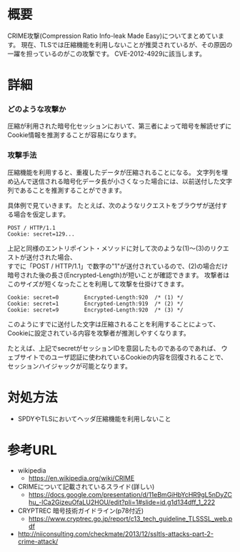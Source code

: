 # 概要
CRIME攻撃(Compression Ratio Info-leak Made Easy)についてまとめています。
現在、TLSでは圧縮機能を利用しないことが推奨されているが、その原因の一躍を担っているのがこの攻撃です。
CVE-2012-4929に該当します。


# 詳細
### どのような攻撃か
圧縮が利用された暗号化セッションにおいて、第三者によって暗号を解読せずにCookie情報を推測することが容易になります。

### 攻撃手法
圧縮機能を利用すると、重複したデータが圧縮されることになる。
文字列を埋め込んで送信される暗号化データ長が小さくなった場合には、以前送付した文字列であることを推測することができます。


具体例で見ていきます。
たとえば、次のようなリクエストをブラウザが送付する場合を仮定します。
```
POST / HTTP/1.1
Cookie: secret=129...
```

上記と同様のエントリポイント・メソッドに対して次のような(1)〜(3)のリクエストが送付された場合、  
すでに「POST / HTTP/1.1」で数字の"1"が送付されているので、(2)の場合だけ暗号された後の長さ(Encrypted-Length)が短いことが確認できます。
攻撃者はこのサイズが短くなったことを利用して攻撃を仕掛けてきます。
```
Cookie: secret=0        Encrypted-Length:920  /* (1) */
Cookie: secret=1        Encrypted-Length:919  /* (2) */
Cookie: secret=9        Encrypted-Length:920  /* (3) */
```

このようにすでに送付した文字は圧縮されることを利用することによって、Cookieに設定されている内容を攻撃者が推測しやすくなります。

たとえば、上記でsecretがセッションIDを意図したものであるのであれば、
ウェブサイトでのユーザ認証に使われているCookieの内容を回復されることで、セッションハイジャックが可能となります。

# 対処方法
- SPDYやTLSにおいてヘッダ圧縮機能を利用しないこと

# 参考URL
- wikipedia
  - https://en.wikipedia.org/wiki/CRIME
- CRIMEについて記載されているスライド(詳しい)
  - https://docs.google.com/presentation/d/11eBmGiHbYcHR9gL5nDyZChu_-lCa2GizeuOfaLU2HOU/edit?pli=1#slide=id.g1d134dff_1_222
- CRYPTREC 暗号技術ガイドライン(p78付近)
  - https://www.cryptrec.go.jp/report/c13_tech_guideline_TLSSSL_web.pdf
- http://niiconsulting.com/checkmate/2013/12/ssltls-attacks-part-2-crime-attack/
